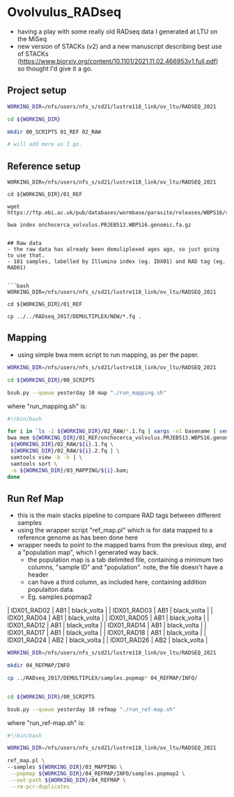 # Ovolvulus_RADseq


- having a play with some really old RADseq data I generated at LTU on the MiSeq
- new version of STACKs (v2) and a new manuscript describing best use of STACKs
(https://www.biorxiv.org/content/10.1101/2021.11.02.466953v1.full.pdf) so thought I'd give it a go.



## Project setup
```bash
WORKING_DIR=/nfs/users/nfs_s/sd21/lustre118_link/ov_ltu/RADSEQ_2021

cd ${WORKING_DIR}

mkdir 00_SCRIPTS 01_REF 02_RAW

# will add more as I go.

```


## Reference setup
```
WORKING_DIR=/nfs/users/nfs_s/sd21/lustre118_link/ov_ltu/RADSEQ_2021

cd ${WORKING_DIR}/01_REF

wget https://ftp.ebi.ac.uk/pub/databases/wormbase/parasite/releases/WBPS16/species/onchocerca_volvulus/PRJEB513/onchocerca_volvulus.PRJEB513.WBPS16.genomic.fa.gz

bwa index onchocerca_volvulus.PRJEB513.WBPS16.genomic.fa.gz


## Raw data
- the raw data has already been demuliplexed ages ago, so just going to use that.
- 181 samples, labelled by Illumina index (eg. IDX01) and RAD tag (eg. RAD01)


```bash
WORKING_DIR=/nfs/users/nfs_s/sd21/lustre118_link/ov_ltu/RADSEQ_2021

cd ${WORKING_DIR}/01_REF

cp ../../RADseq_2017/DEMULTIPLEX/NEW/*.fq .

```




## Mapping
- using simple bwa mem script to run mapping, as per the paper.

```bash
WORKING_DIR=/nfs/users/nfs_s/sd21/lustre118_link/ov_ltu/RADSEQ_2021

cd ${WORKING_DIR}/00_SCRIPTS

bsub.py --queue yesterday 10 map "./run_mapping.sh"

```

where "run_mapping.sh" is:
```bash
#!/bin/bash

for i in `ls -1 ${WORKING_DIR}/02_RAW/*.1.fq | xargs -n1 basename | sed 's/.1.fq//g' `; do
bwa mem ${WORKING_DIR}/01_REF/onchocerca_volvulus.PRJEB513.WBPS16.genomic.fa.gz \
 ${WORKING_DIR}/02_RAW/${i}.1.fq \
 ${WORKING_DIR}/02_RAW/${i}.2.fq | \
 samtools view -b -h | \
 samtools sort \
 -o ${WORKING_DIR}/03_MAPPING/${i}.bam;
done
```


## Run Ref Map
- this is the main stacks pipeline to compare RAD tags between different samples
- using the wrapper script "ref_map.pl" which is for data mapped to a reference genome as has been done here
- wrapper needs to point to the mapped bams from the previous step, and a "population map", which I generated way back.
     - the population map is a tab delimited file, containing a minimum two columns, "sample ID" and "population". note, the file doesn't have a header
     - can have a third column, as included here, containing addition populaiton data.
     - Eg. samples.popmap2

| IDX01_RAD02	| AB1 | 	black_volta |
| IDX01_RAD03	| AB1 |	black_volta |
| IDX01_RAD04	| AB1 |	black_volta |
| IDX01_RAD05	| AB1 |	black_volta |
| IDX01_RAD12	| AB1 |	black_volta |
| IDX01_RAD14	| AB1 |	black_volta |
| IDX01_RAD17	| AB1 |	black_volta |
| IDX01_RAD18	| AB1 |	black_volta |
| IDX01_RAD24	| AB2 |	black_volta |
| IDX01_RAD26	| AB2 |	black_volta |

```bash
WORKING_DIR=/nfs/users/nfs_s/sd21/lustre118_link/ov_ltu/RADSEQ_2021

mkdir 04_REFMAP/INFO

cp ../RADseq_2017/DEMULTIPLEX/samples.popmap* 04_REFMAP/INFO/


cd ${WORKING_DIR}/00_SCRIPTS

bsub.py --queue yesterday 10 refmap "./run_ref-map.sh"

```


where "run_ref-map.sh" is:
```bash
#!/bin/bash

WORKING_DIR=/nfs/users/nfs_s/sd21/lustre118_link/ov_ltu/RADSEQ_2021

ref_map.pl \
--samples ${WORKING_DIR}/03_MAPPING \
 --popmap ${WORKING_DIR}/04_REFMAP/INFO/samples.popmap2 \
 --out-path ${WORKING_DIR}/04_REFMAP \
 --rm-pcr-duplicates

 ```
